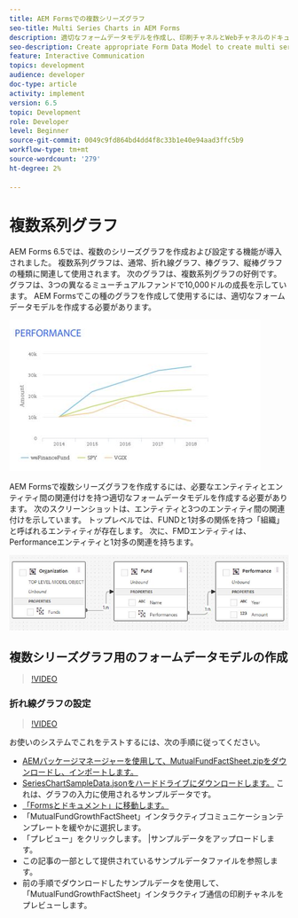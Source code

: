 ```yaml
---
title: AEM Formsでの複数シリーズグラフ
seo-title: Multi Series Charts in AEM Forms
description: 適切なフォームデータモデルを作成し、印刷チャネルとWebチャネルのドキュメントで複数系列グラフを作成します。
seo-description: Create appropriate Form Data Model to create multi series charts in print and web channel documents.
feature: Interactive Communication
topics: development
audience: developer
doc-type: article
activity: implement
version: 6.5
topic: Development
role: Developer
level: Beginner
source-git-commit: 0049c9fd864bd4dd4f8c33b1e40e94aad3ffc5b9
workflow-type: tm+mt
source-wordcount: '279'
ht-degree: 2%

---
```



# 複数系列グラフ

AEM Forms 6.5では、複数のシリーズグラフを作成および設定する機能が導入されました。 複数系列グラフは、通常、折れ線グラフ、棒グラフ、縦棒グラフの種類に関連して使用されます。 次のグラフは、複数系列グラフの好例です。 グラフは、3つの異なるミューチュアルファンドで10,000ドルの成長を示しています。 AEM Formsでこの種のグラフを作成して使用するには、適切なフォームデータモデルを作成する必要があります。

![多系列](assets/seriescharts.jfif)

AEM Formsで複数シリーズグラフを作成するには、必要なエンティティとエンティティ間の関連付けを持つ適切なフォームデータモデルを作成する必要があります。 次のスクリーンショットは、エンティティと3つのエンティティ間の関連付けを示しています。 トップレベルでは、FUNDと1対多の関係を持つ「組織」と呼ばれるエンティティが存在します。 次に、FMDエンティティは、Performanceエンティティと1対多の関連を持ちます。

![フォームデータモデル](assets/formdatamodel.jfif)


## 複数シリーズグラフ用のフォームデータモデルの作成

>[!VIDEO](https://video.tv.adobe.com/v/26352/quality=9)


### 折れ線グラフの設定

>[!VIDEO](https://video.tv.adobe.com/v/26353?quality=9&learn=on)


お使いのシステムでこれをテストするには、次の手順に従ってください。

* [AEMパッケージマネージャーを使用して、MutualFundFactSheet.zipをダウンロードし、インポートします。](assets/mutualfundfactsheet.zip)
* [SeriesChartSampleData.jsonをハードドライブにダウンロードします。](assets/serieschartsampledata.json) これは、グラフの入力に使用されるサンプルデータです。
* [「Formsとドキュメント」に移動します。](http://localhost:4502/aem/forms.html/content/dam/formsanddocuments)
* 「MutualFundGrowthFactSheet」インタラクティブコミュニケーションテンプレートを緩やかに選択します。
* 「プレビュー」をクリックします。 |サンプルデータをアップロードします。
* この記事の一部として提供されているサンプルデータファイルを参照します。
* 前の手順でダウンロードしたサンプルデータを使用して、「MutualFundGrowthFactSheet」インタラクティブ通信の印刷チャネルをプレビューします。
